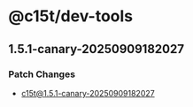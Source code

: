 # @c15t/dev-tools

## 1.5.1-canary-20250909182027

### Patch Changes

- c15t@1.5.1-canary-20250909182027
